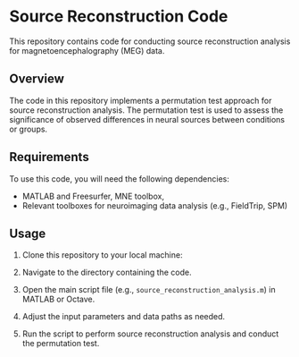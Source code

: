 # Source Reconstruction Code

This repository contains code for conducting source reconstruction analysis for magnetoencephalography (MEG) data.

## Overview

The code in this repository implements a permutation test approach for source reconstruction analysis. The permutation test is used to assess the significance of observed differences in neural sources between conditions or groups.

## Requirements

To use this code, you will need the following dependencies:

- MATLAB and Freesurfer, MNE toolbox, 
- Relevant toolboxes for neuroimaging data analysis (e.g., FieldTrip, SPM)

## Usage

1. Clone this repository to your local machine:


2. Navigate to the directory containing the code.

3. Open the main script file (e.g., `source_reconstruction_analysis.m`) in MATLAB or Octave.

4. Adjust the input parameters and data paths as needed.

5. Run the script to perform source reconstruction analysis and conduct the permutation test.



